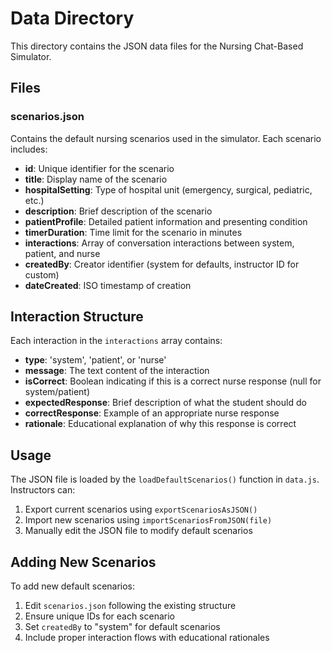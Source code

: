 # Data Directory

This directory contains the JSON data files for the Nursing Chat-Based Simulator.

## Files

### scenarios.json
Contains the default nursing scenarios used in the simulator. Each scenario includes:

- **id**: Unique identifier for the scenario
- **title**: Display name of the scenario
- **hospitalSetting**: Type of hospital unit (emergency, surgical, pediatric, etc.)
- **description**: Brief description of the scenario
- **patientProfile**: Detailed patient information and presenting condition
- **timerDuration**: Time limit for the scenario in minutes
- **interactions**: Array of conversation interactions between system, patient, and nurse
- **createdBy**: Creator identifier (system for defaults, instructor ID for custom)
- **dateCreated**: ISO timestamp of creation

## Interaction Structure

Each interaction in the `interactions` array contains:

- **type**: 'system', 'patient', or 'nurse'
- **message**: The text content of the interaction
- **isCorrect**: Boolean indicating if this is a correct nurse response (null for system/patient)
- **expectedResponse**: Brief description of what the student should do
- **correctResponse**: Example of an appropriate nurse response
- **rationale**: Educational explanation of why this response is correct

## Usage

The JSON file is loaded by the `loadDefaultScenarios()` function in `data.js`. Instructors can:

1. Export current scenarios using `exportScenariosAsJSON()`
2. Import new scenarios using `importScenariosFromJSON(file)`
3. Manually edit the JSON file to modify default scenarios

## Adding New Scenarios

To add new default scenarios:

1. Edit `scenarios.json` following the existing structure
2. Ensure unique IDs for each scenario
3. Set `createdBy` to "system" for default scenarios
4. Include proper interaction flows with educational rationales
